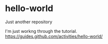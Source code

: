 # hello-world
Just another repository

I'm just workng through the tutorial.
https://guides.github.com/activities/hello-world/

